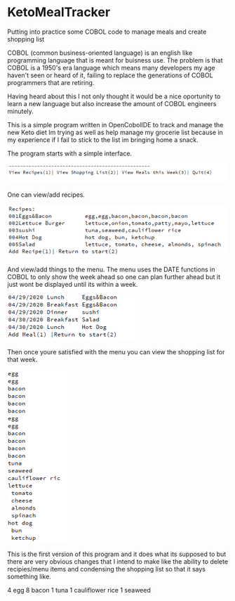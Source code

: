 # KetoMealTracker
Putting into practice some COBOL code to manage meals and create shopping list

COBOL (common business-oriented language) is an english like programming language that is meant for buisness use. The problem is that COBOL is a 1950's era language which means many developers my age haven't seen or heard of it, failing to replace the generations of COBOL programmers that are retiring.

Having heard about this I not only thought it would be a nice oportunity to learn a new language but also increase the amount of COBOL engineers minutely.

This is a simple program written in OpenCobolIDE to track and manage the new Keto diet Im trying as well as help manage my grocerie list because in my experience if I fail to stick to the list im bringing home a snack.

The program starts with a simple interface.

![](img/main.png)

One can view/add recipes.

![](img/rec.png)

And view/add things to the menu. The menu uses the DATE functions in COBOL to only show the week ahead so one can plan further ahead but it just wont be displayed until its within a week.

![](img/menu.png)

Then once youre satisfied with the menu you can view the shopping list for that week. 

![](img/list.png)

This is the first version of this program and it does what its supposed to but there are very obvious changes that I intend to make like the ability to delete recipies/menu items and condensing the shopping list so that it says something like.

4 egg
8 bacon
1 tuna
1 cauliflower rice
1 seaweed
